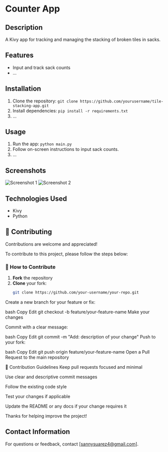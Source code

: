 # Counter App
 
## Description
A Kivy app for tracking and managing the stacking of broken tiles in sacks.

## Features
- Input and track sack counts
- ...

## Installation
1. Clone the repository: `git clone https://github.com/yourusername/tile-stacking-app.git`
2. Install dependencies: `pip install -r requirements.txt`
3. ...

## Usage
1. Run the app: `python main.py`
2. Follow on-screen instructions to input sack counts.
3. ...

## Screenshots
![Screenshot 1](screenshots/screenshot1.png)
![Screenshot 2](screenshots/screenshot2.png)

## Technologies Used
- Kivy
- Python

## 🤝 Contributing

Contributions are welcome and appreciated!

To contribute to this project, please follow the steps below:

### 🔧 How to Contribute

1. **Fork** the repository
2. **Clone** your fork:
   ```bash
   git clone https://github.com/your-username/your-repo.git
Create a new branch for your feature or fix:

bash
Copy
Edit
git checkout -b feature/your-feature-name
Make your changes

Commit with a clear message:

bash
Copy
Edit
git commit -m "Add: description of your change"
Push to your fork:

bash
Copy
Edit
git push origin feature/your-feature-name
Open a Pull Request to the main repository

📌 Contribution Guidelines
Keep pull requests focused and minimal

Use clear and descriptive commit messages

Follow the existing code style

Test your changes if applicable

Update the README or any docs if your change requires it

Thanks for helping improve the project!

## Contact Information
For questions or feedback, contact [sannysuarez4@gmail.com].



